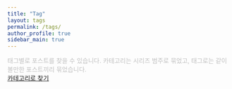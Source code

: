 ```yaml
---
title: "Tag"
layout: tags
permalink: /tags/
author_profile: true
sidebar_main: true
---
```

<span style="color:silver">태그별로 포스트를 찾을 수 있습니다.
카테고리는 시리즈 범주로 묶었고, 태그로는 같이 볼만한 포스트끼리 묶었습니다.</span>  
[카테고리로 찾기](/categories/)
<br>